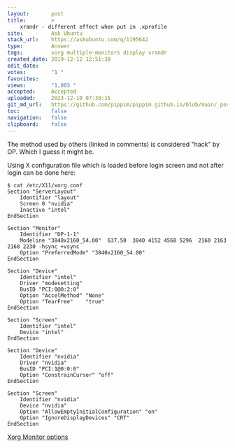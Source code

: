 ```yaml
---
layout:       post
title:        >
    xrandr - different effect when put in .xprofile
site:         Ask Ubuntu
stack_url:    https://askubuntu.com/q/1195642
type:         Answer
tags:         xorg multiple-monitors display xrandr
created_date: 2019-12-12 12:51:38
edit_date:    
votes:        "1 "
favorites:    
views:        "1,003 "
accepted:     Accepted
uploaded:     2023-12-10 07:30:15
git_md_url:   https://github.com/pippim/pippim.github.io/blob/main/_posts/2019/2019-12-12-xrandr-different-effect-when-put-in-.xprofile.md
toc:          false
navigation:   false
clipboard:    false
---
```


The method used by others (linked in comments) is considered "hack" by OP. Which I guess it might be. 

Using X configuration file which is loaded before login screen and not after login can be done here:

``` 
$ cat /etc/X11/xorg.conf
Section "ServerLayout"
    Identifier "layout"
    Screen 0 "nvidia"
    Inactive "intel"
EndSection

Section "Monitor"
    Identifier "DP-1-1"
    Modeline "3840x2160_54.00"  637.50  3840 4152 4568 5296  2160 2163 2168 2230 -hsync +vsync
    Option "PreferredMode" "3840x2160_54.00"
EndSection

Section "Device"
    Identifier "intel"
    Driver "modesetting"
    BusID "PCI:0@0:2:0"
    Option "AccelMethod" "None"
    Option "TearFree"    "true"
EndSection

Section "Screen"
    Identifier "intel"
    Device "intel"
EndSection

Section "Device"
    Identifier "nvidia"
    Driver "nvidia"
    BusID "PCI:1@0:0:0"
    Option "ConstrainCursor" "off"
EndSection

Section "Screen"
    Identifier "nvidia"
    Device "nvidia"
    Option "AllowEmptyInitialConfiguration" "on"
    Option "IgnoreDisplayDevices" "CRT"
EndSection
```

[Xorg Monitor options][1]


  [1]: https://www.x.org/releases/current/doc/man/man5/xorg.conf.5.xhtml#heading12
